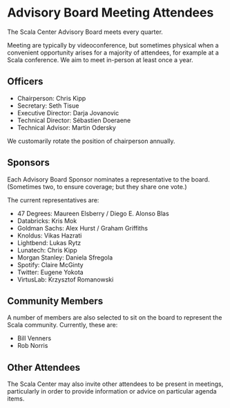 # Advisory Board Meeting Attendees

The Scala Center Advisory Board meets every quarter.

Meeting are typically by videoconference, but sometimes physical when
a convenient opportunity arises for a majority of attendees, for
example at a Scala conference.  We aim to meet in-person at
least once a year.

## Officers

 - Chairperson: Chris Kipp
 - Secretary: Seth Tisue
 - Executive Director: Darja Jovanovic
 - Technical Director: Sébastien Doeraene
 - Technical Advisor: Martin Odersky

We customarily rotate the position of chairperson annually.

## Sponsors

Each Advisory Board Sponsor nominates a representative to the board.
(Sometimes two, to ensure coverage; but they share one vote.)

The current representatives are:

 - 47 Degrees: Maureen Elsberry / Diego E. Alonso Blas
 - Databricks: Kris Mok
 - Goldman Sachs: Alex Hurst / Graham Griffiths
 - Knoldus: Vikas Hazrati
 - Lightbend: Lukas Rytz
 - Lunatech: Chris Kipp
 - Morgan Stanley: Daniela Sfregola
 - Spotify: Claire McGinty
 - Twitter: Eugene Yokota
 - VirtusLab: Krzysztof Romanowski

## Community Members

A number of members are also selected to sit on the board to represent the Scala
community. Currently, these are:

 - Bill Venners
 - Rob Norris

## Other Attendees

The Scala Center may also invite other attendees to be present in meetings,
particularly in order to provide information or advice on particular agenda items.
